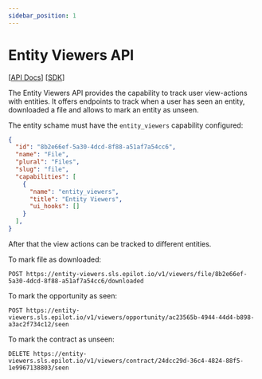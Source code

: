 ```yaml
---
sidebar_position: 1
---
```


# Entity Viewers API

[[API Docs](/api/entity-viewers/#tag/Viewers)]
[[SDK](https://www.npmjs.com/package/@epilot/entity-viewers-client)]

The Entity Viewers API provides the capability to track user view-actions with entities. It offers endpoints to track when a user has seen an entity, downloaded a file and allows to mark an entity as unseen.

The entity schame must have the `entity_viewers` capability configured:

```json
{
  "id": "8b2e66ef-5a30-4dcd-8f88-a51af7a54cc6",
  "name": "File",
  "plural": "Files",
  "slug": "file",
  "capabilities": [
    {
      "name": "entity_viewers",
      "title": "Entity Viewers",
      "ui_hooks": []
    }
  ],
}
```

After that the view actions can be tracked to different entities.

To mark file as downloaded:
```
POST https://entity-viewers.sls.epilot.io/v1/viewers/file/8b2e66ef-5a30-4dcd-8f88-a51af7a54cc6/downloaded
```

To mark the opportunity as seen:
```
POST https://entity-viewers.sls.epilot.io/v1/viewers/opportunity/ac23565b-4944-44d4-b898-a3ac2f734c12/seen
```

To mark the contract as unseen:
```
DELETE https://entity-viewers.sls.epilot.io/v1/viewers/contract/24dcc29d-36c4-4824-88f5-1e9967138803/seen
```
